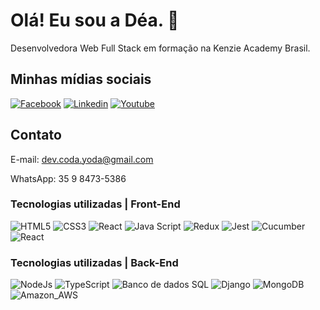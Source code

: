 # Olá! Eu sou a Déa. 🖖

Desenvolvedora Web Full Stack em formação na Kenzie Academy Brasil.

## Minhas mídias sociais

[![Facebook](https://img.shields.io/badge/Facebook-1877F2?style=for-the-badge&logo=facebook&logoColor=white)](https://www.facebook.com/Prof4n4) [![Linkedin](https://img.shields.io/badge/LinkedIn-0077B5?style=for-the-badge&logo=linkedin&logoColor=white)](https://www.linkedin.com/in/andr%C3%A9a-de-mattos-55b833245/) [![Youtube](https://img.shields.io/badge/YouTube-FF0000?style=for-the-badge&logo=youtube&logoColor=white)](https://www.youtube.com/channel/UCUQGkqg9x-jZBtuwynlc6-Q)


## Contato

E-mail: dev.coda.yoda@gmail.com

WhatsApp: 35 9 8473-5386

### Tecnologias utilizadas | Front-End
![HTML5](https://img.shields.io/static/v1?label=M1&message=HTML5&color=brigthgreen)
![CSS3](https://img.shields.io/static/v1?label=M1&message=CSS3&color=brigthgreen)
![React](https://img.shields.io/static/v1?label=M1&message=React&color=brigthgreen)
![Java Script](https://img.shields.io/static/v1?label=M1-M2&message=JavaScript&color=brigthgreen)
![Redux](https://img.shields.io/static/v1?label=M2&message=Reduxt&color=brigthgreen)
![Jest](https://img.shields.io/static/v1?label=M2&message=Jest&color=brigthgreen)
![Cucumber](https://img.shields.io/static/v1?label=M2&message=Cucumber&color=brigthgreen)
![React](https://img.shields.io/static/v1?label=M3&message=React&color=brigthgreen)

### Tecnologias utilizadas | Back-End

![NodeJs](https://img.shields.io/static/v1?label=M4&message=NodeJs&color=blue)
![TypeScript](https://img.shields.io/static/v1?label=M4&message=TypeScriptn&color=blue)
![Banco de dados SQL](https://img.shields.io/static/v1?label=M4&message=Banco_de_Dados_SQL&color=blue)
![Django](https://img.shields.io/static/v1?label=M5&message=Django&color=blue)
![MongoDB](https://img.shields.io/static/v1?label=M5&message=MongoDB&color=blue)
![Amazon_AWS](https://img.shields.io/static/v1?label=M5&message=Amazon_AWS&color=blue)




